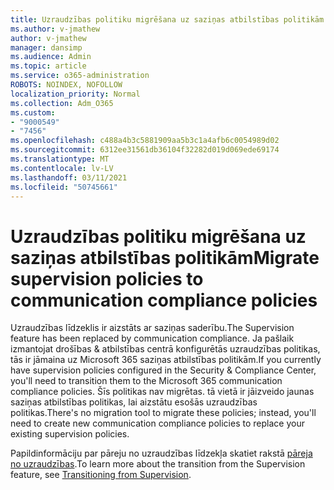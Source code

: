 ```yaml
---
title: Uzraudzības politiku migrēšana uz saziņas atbilstības politikām
ms.author: v-jmathew
author: v-jmathew
manager: dansimp
ms.audience: Admin
ms.topic: article
ms.service: o365-administration
ROBOTS: NOINDEX, NOFOLLOW
localization_priority: Normal
ms.collection: Adm_O365
ms.custom:
- "9000549"
- "7456"
ms.openlocfilehash: c488a4b3c5881909aa5b3c1a4afb6c0054989d02
ms.sourcegitcommit: 6312ee31561db36104f32282d019d069ede69174
ms.translationtype: MT
ms.contentlocale: lv-LV
ms.lasthandoff: 03/11/2021
ms.locfileid: "50745661"
---
```

# <a name="migrate-supervision-policies-to-communication-compliance-policies"></a><span data-ttu-id="bdafd-102">Uzraudzības politiku migrēšana uz saziņas atbilstības politikām</span><span class="sxs-lookup"><span data-stu-id="bdafd-102">Migrate supervision policies to communication compliance policies</span></span>

<span data-ttu-id="bdafd-103">Uzraudzības līdzeklis ir aizstāts ar saziņas saderību.</span><span class="sxs-lookup"><span data-stu-id="bdafd-103">The Supervision feature has been replaced by communication compliance.</span></span> <span data-ttu-id="bdafd-104">Ja pašlaik izmantojat drošības & atbilstības centrā konfigurētās uzraudzības politikas, tās ir jāmaina uz Microsoft 365 saziņas atbilstības politikām.</span><span class="sxs-lookup"><span data-stu-id="bdafd-104">If you currently have supervision policies configured in the Security & Compliance Center, you'll need to transition them to the Microsoft 365 communication compliance policies.</span></span> <span data-ttu-id="bdafd-105">Šīs politikas nav migrētas. tā vietā ir jāizveido jaunas saziņas atbilstības politikas, lai aizstātu esošās uzraudzības politikas.</span><span class="sxs-lookup"><span data-stu-id="bdafd-105">There's no migration tool to migrate these policies; instead, you'll need to create new communication compliance policies to replace your existing supervision policies.</span></span>

<span data-ttu-id="bdafd-106">Papildinformāciju par pāreju no uzraudzības līdzekļa skatiet rakstā [pāreja no uzraudzības](https://go.microsoft.com/fwlink/?linkid=2128750).</span><span class="sxs-lookup"><span data-stu-id="bdafd-106">To learn more about the transition from the Supervision feature, see [Transitioning from Supervision](https://go.microsoft.com/fwlink/?linkid=2128750).</span></span>

